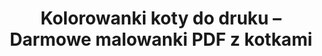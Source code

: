 ---
title:          "Kolorowanki koty do druku – Darmowe malowanki PDF z kotkami"
description:    "Kolorowanki koty do druku – pobierz darmowe PDF z psotnymi kociętami i rasowymi kotami. Drukuj, koloruj i twórz własną domową kocią galerię!"
categoryName:   "Koty"
canonical:      "/zwierzeta/koty/"
tags:           [ kolorowanki, koty, zwierzeta, pdf, malowanki ]
alt: 'kot do druku'
h1First: Kolorowanki
h1Sec:  koty do druku
heroImgDesktop: "/zwierzeta/koty/hero-desktop.png"
heroImgMobile:  "/zwierzeta/koty/hero-mobile.png"
heroImg1: "/koty/1/koty-1.svg"
heroImg2: "/koty/2/koty-2.svg"
image:          "/zwierzeta/koty/hero-desktop.png"
keywords:       "kolorowanki koty, darmowe malowanki koty, kolorowanki zwierzeta"
robots:         "index, follow"
schemaType:     "CollectionPage"
faqs:
  - question: "Jakiego formatu są kolorowanki koty?"
    answer: "Wszystkie pliki udostępniamy jako czytelne PDF-y zoptymalizowane pod arkusz A4, dzięki czemu zachowują ostre kontury niezależnie od drukarki."

  - question: "Czy kolorowanki do druku koty są naprawdę darmowe?"
    answer: "Tak – pobierasz je bez zakładania konta i bez limitu. Możesz wracać po nowe wzory tak często, jak masz ochotę."

  - question: "Ile ras znajdę w tej kolekcji?"
    answer: "Obecnie dostępnych jest kilkanaście ras, m.in. maine coon, syjamski, bengalski, ragdoll, brytyjski krótkowłosy oraz klasyczne dachowce. Biblioteka regularnie rośnie."

  - question: "Czy w zestawie są także kocięta?"
    answer: "Oczywiście – kocięta stanowią osobną podkategorię z prostszymi konturami, idealną dla młodszych dzieci uczących się precyzyjnego kolorowania."

  - question: "Co z prawami autorskimi do pokolorowanych rysunków?"
    answer: "Gotowe prace możesz swobodnie wykorzystywać w domu lub na zajęciach szkolnych—np. jako zakładki, dekoracje czy elementy gazetki ściennej. Sprzedaż reprodukcji nie jest dozwolona."

  - question: "W jaki sposób kolorowanie kotów wspiera rozwój dziecka?"
    answer: "Rysowanie wibrysów i cieniowanie sierści ćwiczy motorykę małą, a obserwacja kocich póz rozwija zmysł obserwacji i empatię wobec zwierząt."

seoBlocks:
  - heading: "Kolorowanki koty do druku – królestwo mruczków na wyciągnięcie kredki"
    text: >
      <strong>Kolorowanki koty</strong> przenoszą dzieci prosto do świata puszystych ogonów –
      od psotnych dachowców po dostojne rasy wystawowe. To właśnie tutaj
      <strong>kolorowanki do druku koty</strong> zamieniają zwykły arkusz PDF w
      kocią scenę pełną niezwykłych barw. Wybierz ulubiony szablon, wydrukuj
      i spraw, by Twój wymarzony mruczek nabrał charakteru dzięki palecie kredek.

  - heading: "Domowe dachowce i rasowe perełki – bogactwo kocich motywów"
    text: >
      Ta sekcja zawiera najbardziej różnorodne <strong>kolorowanki koty</strong> w całej
      bibliotece: znajdziesz dachowce z łatami, pręgowanych rozrabiaków,
      maine coony z przebogatą grzywą, syjamskie elegantek oraz niezwykle
      plastycznego brytyjczyka krótkowłosego. Pod ręką czekają też humorystyczne
      ilustracje „kot w kartonie” czy „koci strażnik półki”. Bogactwo detali
      czyni te <strong>kolorowanki do druku koty</strong> świetnym materiałem na zajęcia plastyczne.

  - heading: "Kocięta – energia zamknięta w siedmiu życiach"
    text: >
      Sekcja kociąt to z kolei <strong>kolorowanki koty</strong> stworzone specjalnie
      dla młodszych dzieci. Duże, miękkie kształty i radosne miny zachęcają,
      by kredka sunęła płynnie po papierze. Dzięki temu nawet kilkulatek
      poradzi sobie z pierwszą <strong>kolorowanką do druku koty</strong> i poczuje dumę,
      gdy nada maluchowi wyjątkowe umaszczenie.

  - heading: "Umaszczenie, cętki, pręgi – zabawa kolorem i fakturą"
    text: >
      Jeśli Twoje dziecko kocha eksperymenty, te <strong>kolorowanki koty</strong>
      będą strzałem w dziesiątkę. Rude tygryski, cętkowane bengale, szylkretowe
      królowe – każdy rysunek zachęca, by bawić się gradientem i fakturą futra.
      W efekcie powstają unikalne <strong>kolorowanki do druku koty</strong>, które
      nigdy nie wyglądają tak samo, nawet gdy startują z tego samego konturu.

  - heading: "Kocie emocje pod lupą – język ogona i wibrysów"
    text: >
      Tutaj <strong>kolorowanki koty</strong> pokazują, jak subtelny może być język
      zwierzęcia: wygięty ogon, uniesione wibrysy i zmrużone oczy tworzą
      emocjonalny alfabet. Malując tło lub oczy futrzaka, dzieci ćwiczą, jak
      barwa oddaje nastrój. Ta kategoria <strong>kolorowanek do druku koty</strong>
      świetnie łączy sztukę z empatycznym postrzeganiem świata.

  - heading: "5 nietuzinkowych ciekawostek o kotach domowych"
    text: >
      <ul>
        <li>Koci nos jest równie unikalny jak linie papilarne człowieka – sprawdź
        go na zbliżeniu w naszych <em>kolorowankach koty</em>.</li>
        <li>Skok kota potrafi sześciokrotnie przekroczyć jego własny wzrost.</li>
        <li>Koty biegają podobnym chodem co żyrafa – zawsze lewa/lewa, prawa/prawa łapa.</li>
        <li>Wibrysy wykrywają delikatne ruchy powietrza – spróbuj dorysować je
        białą kredką na ciemniejszym futerku.</li>
        <li>Najstarszy domowy kot żył 38 lat – tyle czasu wystarczy, by stworzyć
        własną encyklopedię <strong>kolorowanek do druku koty</strong>!</li>
      </ul>

  - heading: "Korzyści z kolorowania kotów – mruczący trening dla wyobraźni"
    text: >
      <strong>Kolorowanki koty</strong> rozwijają precyzję dłoni przy rysowaniu wibrysów,
      pobudzają wyobraźnię, gdy maluch wymyśla odważne kombinacje barw,
      a gotowa praca wzmacnia poczucie sprawczości. Za każdym razem,
      gdy na stronie pojawi się nowy zestaw <strong>kolorowanek do druku koty</strong>,
      dzieci zyskują kolejne pole do twórczego popisu.

  - heading: "Kocie arcydzieła – jak je wyeksponować?"
    text: >
      Zamiast chować <strong>kolorowanki koty</strong> do szuflady, zrób
      „kocią galerię” nad biurkiem albo sklej album ras. Każda kolejna
      <strong>kolorowanka do druku koty</strong> powiększy tę kolekcję i pokaże, jak
      zmienia się styl dziecka wraz z praktyką.

  - heading: "Twoja-Kolorowanka.pl – nowe koty już czekają"
    text: >
      Nasza biblioteka rośnie: co pewien czas dodajemy świeże
      <strong>kolorowanki koty</strong>, dzięki czemu entuzjaści mruczków znajdą
      inspirację przez cały rok. Wypatruj kolejnej porcji
      <strong>kolorowanek do druku koty</strong>, pobieraj bez limitu i baw się
      kolorami, ile tylko chcesz!
---